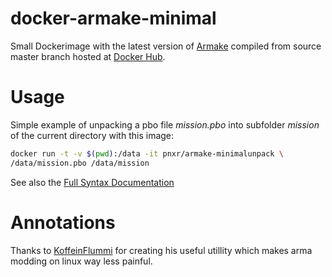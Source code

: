 # docker-armake-minimal

Small Dockerimage with the latest version of [Armake] compiled from source master branch hosted at [Docker Hub].

# Usage
Simple example of unpacking a pbo file *mission.pbo* into subfolder *mission* of the current directory with this image:
```bash
docker run -t -v $(pwd):/data -it pnxr/armake-minimalunpack \
/data/mission.pbo /data/mission
```
See also the [Full Syntax Documentation]

# Annotations
Thanks to [KoffeinFlummi] for creating his useful utillity which makes arma modding on linux way less painful.

[Docker Hub]:https://hub.docker.com/r/pnxr/armake-minimal/
[Armake]:https://github.com/KoffeinFlummi/armake
[Full Syntax Documentation]: https://github.com/KoffeinFlummi/armake#usage
[KoffeinFlummi]:https://github.com/KoffeinFlummi
